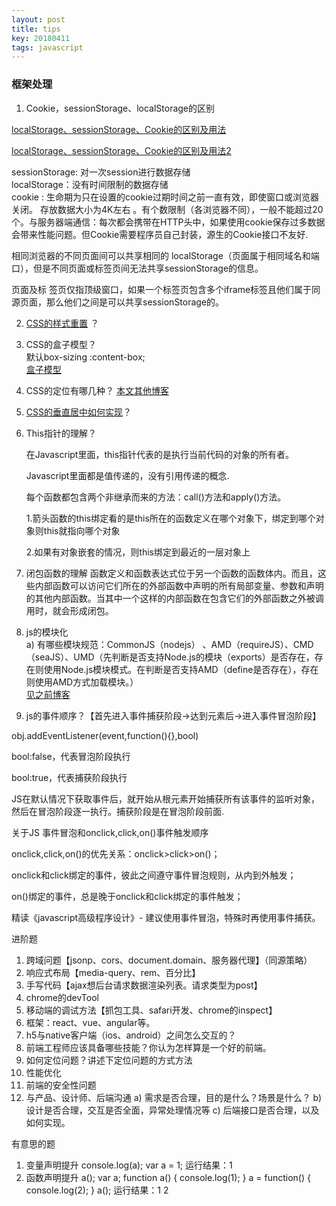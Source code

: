 ```yaml
---
layout: post
title: tips
key: 20180411
tags: javascript
---
```

### 框架处理   
1.	Cookie，sessionStorage、localStorage的区别  
[localStorage、sessionStorage、Cookie的区别及用法](https://segmentfault.com/a/1190000012057010)

[localStorage、sessionStorage、Cookie的区别及用法2](https://www.jianshu.com/p/f7b81e101a8c)

sessionStorage: 对一次session进行数据存储    
localStorage：没有时间限制的数据存储   
cookie : 生命期为只在设置的cookie过期时间之前一直有效，即使窗口或浏览器关闭。 存放数据大小为4K左右 。有个数限制（各浏览器不同），一般不能超过20个。与服务器端通信：每次都会携带在HTTP头中，如果使用cookie保存过多数据会带来性能问题。但Cookie需要程序员自己封装，源生的Cookie接口不友好.



相同浏览器的不同页面间可以共享相同的 localStorage（页面属于相同域名和端口），但是不同页面或标签页间无法共享sessionStorage的信息。

页面及标 签页仅指顶级窗口，如果一个标签页包含多个iframe标签且他们属于同源页面，那么他们之间是可以共享sessionStorage的。  


2. [CSS的样式重置](http://www.jb51.net/css/236476.html) ？   
3. CSS的盒子模型？    
默认box-sizing :content-box;  
[盒子模型](https://blog.csdn.net/practicer2015/article/details/46454921)   

4. CSS的定位有哪几种？
[本文其他博客](https://yearningz.github.io/2017/10/22/css%E6%95%B4%E7%90%86.html)   
5. [CSS的垂直居中如何实现](https://www.zhihu.com/question/20543196)？  

6. This指针的理解？  

	在Javascript里面，this指针代表的是执行当前代码的对象的所有者。
	
	Javascript里面都是值传递的，没有引用传递的概念.
	
	每个函数都包含两个非继承而来的方法：call()方法和apply()方法。
	
	1.箭头函数的this绑定看的是this所在的函数定义在哪个对象下，绑定到哪个对象则this就指向哪个对象
	
	2.如果有对象嵌套的情况，则this绑定到最近的一层对象上

7. 闭包函数的理解
  函数定义和函数表达式位于另一个函数的函数体内。而且，这些内部函数可以访问它们所在的外部函数中声明的所有局部变量、参数和声明的其他内部函数。当其中一个这样的内部函数在包含它们的外部函数之外被调用时，就会形成闭包。8. js的模块化   
 a)	有哪些模块规范：CommonJS（nodejs） 、AMD（requireJS）、CMD（seaJS）、UMD（先判断是否支持Node.js的模块（exports）是否存在，存在则使用Node.js模块模式。在判断是否支持AMD（define是否存在），存在则使用AMD方式加载模块。）   
 [见之前博客](https://yearningz.github.io/2017/09/30/%E5%B8%B8%E7%94%A8%E4%BB%A3%E7%A0%81%E5%88%86%E6%9E%90.html)9.	js的事件顺序？【首先进入事件捕获阶段->达到元素后->进入事件冒泡阶段】
  
obj.addEventListener(event,function(){},bool)

bool:false，代表冒泡阶段执行

bool:true，代表捕获阶段执行

JS在默认情况下获取事件后，就开始从根元素开始捕获所有该事件的监听对象，然后在冒泡阶段逐一执行。捕获阶段是在冒泡阶段前面.

关于JS 事件冒泡和onclick,click,on()事件触发顺序

onclick,click,on()的优先关系：onclick>click>on()；

onclick和click绑定的事件，彼此之间遵守事件冒泡规则，从内到外触发；

on()绑定的事件，总是晚于onclick和click绑定的事件触发；

精读《javascript高级程序设计》- 建议使用事件冒泡，特殊时再使用事件捕获。  


进阶题   
1.	跨域问题【jsonp、cors、document.domain、服务器代理】（同源策略）2.	响应式布局【media-query、rem、百分比】3.	手写代码【ajax想后台请求数据渲染列表。请求类型为post】4.	chrome的devTool5.	移动端的调试方法【抓包工具、safari开发、chrome的inspect】6.	框架：react、vue、angular等。7.	h5与native客户端（ios、android）之间怎么交互的？8.	前端工程师应该具备哪些技能？你认为怎样算是一个好的前端。9.	如何定位问题？讲述下定位问题的方式方法10.	 性能优化11.	前端的安全性问题12.	与产品、设计师、后端沟通a)	需求是否合理，目的是什么？场景是什么？b)	设计是否合理，交互是否全面，异常处理情况等c)	后端接口是否合理，以及如何实现。有意思的题1.	变量声明提升console.log(a);var a = 1;运行结果：12.	函数声明提升a();var a;function a() {    console.log(1);}a = function() {    console.log(2);}a();运行结果：1 2 